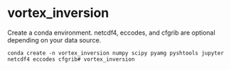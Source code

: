 # vortex_inversion

Create a conda environment. netcdf4, eccodes, and cfgrib are optional depending on your data source.

    conda create -n vortex_inversion numpy scipy pyamg pyshtools jupyter netcdf4 eccodes cfgrib# vortex_inversion
